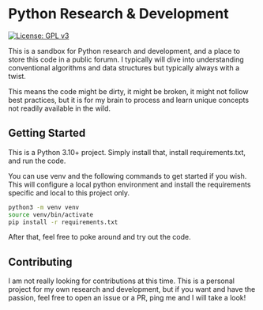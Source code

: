 # Python Research & Development
[![License: GPL v3](https://img.shields.io/badge/License-GPLv3-blue.svg)](https://www.gnu.org/licenses/gpl-3.0)

This is a sandbox for Python research and development, and a place to store this code in a public forumn. I typically will dive into understanding conventional algorithms and data structures but typically always with a twist. 

This means the code might be dirty, it might be broken, it might not follow best practices, but it is for my brain to process and learn unique concepts not readily available in the wild. 

## Getting Started

This is a Python 3.10+ project. Simply install that, install requirements.txt, and run the code.

You can use venv and the following commands to get started if you wish. This will configure a local python environment and install the requirements specific and local to this project only.

```bash
python3 -m venv venv
source venv/bin/activate
pip install -r requirements.txt
```

After that, feel free to poke around and try out the code.

## Contributing

I am not really looking for contributions at this time.
This is a personal project for my own research and development, but if you want and have the passion,
feel free to open an issue or a PR, ping me and I will take a look!
